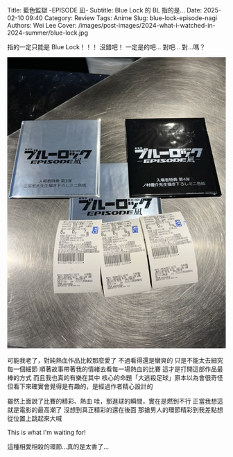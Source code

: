 Title: 藍色監獄 -EPISODE 凪-
Subtitle: Blue Lock 的 BL 指的是...
Date: 2025-02-10 09:40
Category: Review
Tags: Anime
Slug: blue-lock-episode-nagi
Authors: Wei Lee
Cover: /images/post-images/2024-what-i-watched-in-2024-summer/blue-lock.jpg

指的一定只能是 Blue Lock！！！
沒錯吧！
一定是的吧...
對吧...
對...嗎？

<!--more-->

![blue-lock](/images/post-images/2024-what-i-watched-in-2024-summer/blue-lock.jpg)

可能我老了，對純熱血作品比較那麼愛了
不過看得還是蠻爽的
只是不能太去細究每一個細節
順著故事帶著我的情緒去看每一場熱血的比賽
這才是打開這部作品最棒的方式
而且我也真的有樂在其中
核心的命題「大逃殺足球」原本以為會很奇怪
但看下來確實會覺得是有趣的，是經過作者精心設計的

雖然上面說了比賽的精彩、熱血
哇，那進球的瞬間，實在是燃到不行
正當我想這就是電影的最高潮了
沒想到真正精彩的還在後面
那搶男人的環節精彩到我差點想從位置上跳起來大喊

This is what I'm waiting for!

這種相愛相殺的環節...真的是太香了...
